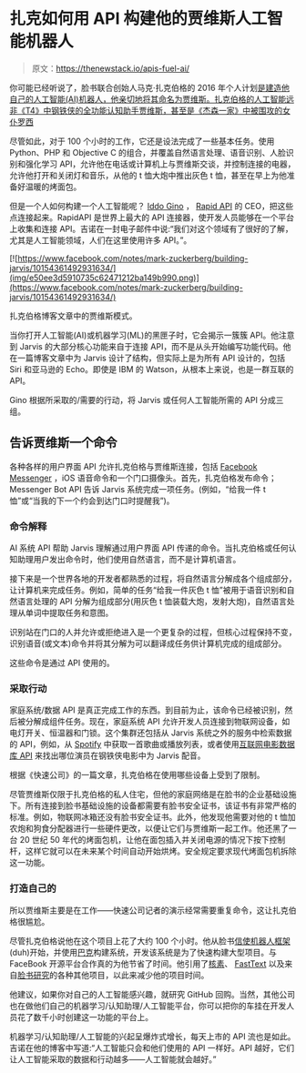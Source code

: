 # 扎克如何用 API 构建他的贾维斯人工智能机器人

> 原文：<https://thenewstack.io/apis-fuel-ai/>

你可能已经听说了，脸书联合创始人马克·扎克伯格的 2016 年个人计划[是建造他自己的人工智能(AI)机器人，他亲切地将其命名为贾维斯。扎克伯格的人工智能远非《T4》中钢铁侠的全功能认知助手贾维斯，甚至是《杰森一家》中被围攻的女仆罗西](https://www.facebook.com/notes/mark-zuckerberg/building-jarvis/10154361492931634/)

尽管如此，对于 100 个小时的工作，它还是设法完成了一些基本任务。使用 Python、PHP 和 Objective C 的组合，并覆盖自然语言处理、语音识别、人脸识别和强化学习 API，允许他在电话或计算机上与贾维斯交谈，并控制连接的电器，允许他打开和关闭灯和音乐，从他的 t 恤大炮中推出灰色 t 恤，甚至在早上为他准备好温暖的烤面包。

但是一个人如何构建一个人工智能呢？ [Iddo Gino](https://www.linkedin.com/in/iddogino) ， [Rapid API](https://rapidapi.com/) 的 CEO，把这些点连接起来。RapidAPI 是世界上最大的 API 连接器，使开发人员能够在一个平台上收集和连接 API。吉诺在一封电子邮件中说:“我们对这个领域有了很好的了解，尤其是人工智能领域，人们在这里使用许多 API。”。

[![https://www.facebook.com/notes/mark-zuckerberg/building-jarvis/10154361492931634/](img/e50ee3d5910735c62471212ba149b990.png)](https://www.facebook.com/notes/mark-zuckerberg/building-jarvis/10154361492931634/)

扎克伯格博客文章中的贾维斯模式。

当你打开人工智能(AI)或机器学习(ML)的黑匣子时，它会揭示一簇簇 API。他注意到 Jarvis 的大部分核心功能来自于连接 API，而不是从头开始编写功能代码。他在一篇博客文章中为 Jarvis 设计了结构，但实际上是为所有 API 设计的，包括 Siri 和亚马逊的 Echo。即使是 IBM 的 Watson，从根本上来说，也是一群互联的 API。

Gino 根据所采取的/需要的行动，将 Jarvis 或任何人工智能所需的 API 分成三组。

## **告诉贾维斯一个命令**

各种各样的用户界面 API 允许扎克伯格与贾维斯连接，包括 [Facebook Messenger](https://developers.facebook.com/docs/messenger-platform) ，iOS 语音命令和一个门口摄像头。首先，扎克伯格发布命令；Messenger Bot API 告诉 Jarvis 系统完成一项任务。(例如，“给我一件 t 恤”或“当我的下一个约会到达门口时提醒我”)。

### **命令解释**

AI 系统 API 帮助 Jarvis 理解通过用户界面 API 传递的命令。当扎克伯格或任何认知助理用户发出命令时，他们使用自然语言，而不是计算机语言。

接下来是一个世界各地的开发者都熟悉的过程，将自然语言分解成各个组成部分，让计算机来完成任务。例如，简单的任务“给我一件灰色 t 恤”被用于语音识别和自然语言处理的 API 分解为组成部分(用灰色 t 恤装载大炮，发射大炮)，自然语言处理从单词中提取任务和意图。

识别站在门口的人并允许或拒绝进入是一个更复杂的过程，但核心过程保持不变，识别语音(或文本)命令并将其分解为可以翻译成任务供计算机完成的组成部分。

这些命令是通过 API 使用的。

### **采取行动**

家庭系统/数据 API 是真正完成工作的东西。到目前为止，该命令已经被识别，然后被分解成组件任务。现在，家庭系统 API 允许开发人员连接到物联网设备，如电灯开关、恒温器和门锁。这个集群还包括从 Jarvis 系统之外的服务中检索数据的 API，例如，从 [Spotify](https://developer.spotify.com/web-api/) 中获取一首歌曲或播放列表，或者使用[互联网电影数据库 API](https://www.npmjs.com/package/imdb-api) 来找出哪位演员在钢铁侠电影中为 Jarvis 配音。

根据《快速公司》的一篇文章，扎克伯格在使用哪些设备上受到了限制。

尽管贾维斯仅限于扎克伯格的私人住宅，但他的家庭网络是在脸书的企业基础设施下。所有连接到脸书基础设施的设备都需要有脸书安全证书，该证书有非常严格的标准。例如，物联网冰箱还没有脸书安全证书。此外，他发现他需要对他的 t 恤加农炮和狗食分配器进行一些硬件更改，以便让它们与贾维斯一起工作。他还黑了一台 20 世纪 50 年代的烤面包机，让他在面包插入并关闭电源的情况下按下控制杆，这样它就可以在未来某个时间自动开始烘烤。安全规定要求现代烤面包机拆除这一功能。

### **打造自己的**

所以贾维斯主要是在工作——快速公司记者的演示经常需要重复命令，这让扎克伯格很尴尬。

尽管扎克伯格说他在这个项目上花了大约 100 个小时。他从脸书[信使机器人框架](https://messenger.com/platform) (duh)开始，并使用[巴克](https://buckbuild.com/)构建系统，开发该系统是为了快速构建大型项目。与 FaceBook 开源平台合作真的为他节省了时间。他引用了[核素](https://github.com/facebook/nuclide)、 [FastText](https://github.com/facebookresearch/fastText) 以及来自[脸书研究](http://l.facebook.com/l.php?u=http%3A%2F%2Fgithub.com%2Ffacebookresearch&h=lAQFU27Gu&s=1)的各种其他项目，以此来减少他的项目时间。

他建议，如果你对自己的人工智能感兴趣，就研究 GitHub 回购。当然，其他公司也在做他们自己的机器学习/认知助理/人工智能平台，你可以把你的车挂在开发人员花了数千小时创建这一功能的平台上。

机器学习/认知助理/人工智能的兴起呈爆炸式增长，每天上市的 API 流也是如此。吉诺在他的博客中写道:“人工智能只会和他们使用的 API 一样好。API 越好，它们让人工智能采取的数据和行动越多——人工智能就会越好。”

<svg xmlns:xlink="http://www.w3.org/1999/xlink" viewBox="0 0 68 31" version="1.1"><title>Group</title> <desc>Created with Sketch.</desc></svg>